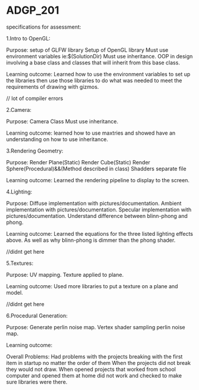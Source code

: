 # ADGP_201


specifications for assessment:

1.Intro to OpenGL:

Purpose: 
setup of GLFW library 
Setup of OpenGL library
Must use environment variables ie:$(SolutionDir)
Must use inheritance. OOP in design involving a base class and classes that will inherit from this base class.


Learning outcome:
Learned how to use the environment variables to set up the libraries then use those libraries to do what was needed to meet the requirements of drawing with gizmos. 


// lot of compiler errors

2.Camera:

Purpose:
Camera Class
Must use inheritance.

Learning outcome: 
 	learned how to use maxtries and showed have an understanding on how to use inheritance.
 

3.Rendering Geometry:

Purpose:
Render Plane(Static)
Render Cube(Static)
Render Sphere(Procedural)&&(Method described in class)
Shadders separate file

Learning outcome: 
	Learned the rendering pipeline to display to the screen.

4.Lighting:

Purpose:
Diffuse implementation with pictures/documentation.
Ambient implementation with pictures/documentation.
Specular implementation with  pictures/documentation.
Understand difference between blinn-phong and phong.


Learning outcome:
	Learned the equations for the three listed lighting effects above. As well as why blinn-phong is dimmer than the phong shader.

//didnt get here

5.Textures:

Purpose:
UV mapping.
Texture applied to plane.

Learning outcome:
	Used more libraries to put a texture on a plane and model.


//didnt get here

6.Procedural Generation:

Purpose:
Generate perlin noise map.
Vertex shader sampling perlin noise map.

Learning outcome:
	

Overall Problems:
Had problems with the projects breaking with the first item in startup no matter the order of them
When the projects did not break they would not draw.
When opened projects that worked from school computer and opened them at home did not work and checked to make sure libraries were there.
